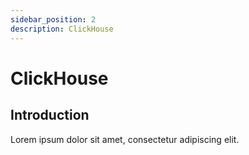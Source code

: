 ```yaml
---
sidebar_position: 2
description: ClickHouse
---
```


# ClickHouse

## Introduction

Lorem ipsum dolor sit amet, consectetur adipiscing elit.